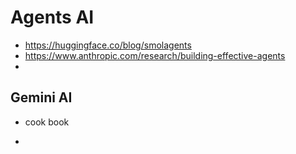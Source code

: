 # Agents AI

* https://huggingface.co/blog/smolagents
* https://www.anthropic.com/research/building-effective-agents
* 

## Gemini AI

* cook book

* 

